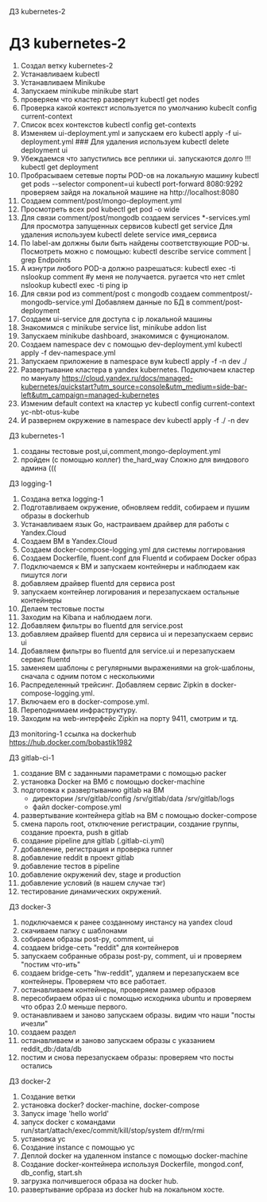 ДЗ kubernetes-2
# ДЗ kubernetes-2

1. Создал ветку kubernetes-2
2. Устанавливаем kubectl
3. Устанавливаем Minikube
4. Запускаем minikube
		minikube start
5. проверяем что кластер развернут
		kubectl get nodes
6. Проверка какой контекст используется по умолчанию
		kubeclt config current-context
7. Список всех контекстов
		kubectl config get-contexts
8. Изменяем ui-deployment.yml и запускаем его
		kubectl apply -f ui-deployment.yml
		### Для удаления используем kubectl delete deployment ui
9. Убеждаемся что запустились все реплики ui. запускаются долго !!!
		kubectl get deployment
10. Пробрасываем сетевые порты POD-ов на локальную машину
		kubectl get pods --selector component=ui
		kubectl port-forward <pod-name> 8080:9292
		проверяем зайдя на локальной машине на http://localhost:8080
11. Создаем comment/post/mongo-deployment.yml
12. Просмотреть всех pod
		kubectl get pod -o wide
13. Для связи comment/post/mongodb создаем services *-services.yml
		Для просмотра запущенных сервисов kubectl get service
		Для удаления используем kubectl delete service имя_сервиса
14. По label-ам должны были быть найдены соответствующие POD-ы.
		Посмотреть можно с помощью:
		kubectl describe service comment | grep Endpoints
15. А изнутри любого POD-а должно разрешаться:
		 kubectl exec -ti <pod-name> nslookup comment #у меня не получается. ругается что нет cmlet nslookup
		 kubectl exec -ti <pod-name> ping ip
16. Для связи pod из comment/post с mongodb создаем commentpost/-mongodb-service.yml
		Добавляем данные по БД в comment/post-deployment
17. Создаем ui-service для доступа с ip локальной машины
18. Знакомимся с minikube service list, minikube addon list
19. Запускаем minikube dashboard, знакомимся с фунционалом.
20. Создаем namespace dev с помощью dev-deployment.yml
		kubectl apply -f dev-namespace.yml
21. Запускаем приложение в namespace вум
		kubectl apply -f -n dev ./
22.	Развертывание кластера в yandex kubernetes. Подключаем кластер по мануалу https://cloud.yandex.ru/docs/managed-kubernetes/quickstart?utm_source=console&utm_medium=side-bar-left&utm_campaign=managed-kubernetes
23. Изменим default context на кластер yc
		kubectl config current-context yc-nbt-otus-kube
24. И развернем окружение в namespace dev
		kubectl apply -f ./ -n dev


ДЗ kubernetes-1
1. созданы тестовые post,ui,comment,mongo-deployment.yml
2. пройден (с помощью коллег) the_hard_way
Сложно для виндового админа (((

ДЗ logging-1
1. Создана ветка logging-1
2. Подготавливаем окружение, обновляем reddit, собираем и пушим образы в dockerhub
3. Устанавливаем язык Go, настраиваем драйвер для работы с Yandex.Cloud
4. Создаем ВМ в Yandex.Cloud
5. Создаем docker-compose-logging.yml для системы логгирования
6. Создаем Dockerfile, fluent.conf для Fluentd и собираем Docker образ
7. Подключаемся к ВМ и запускаем контейнеры и наблюдаем как пишутся логи
8. добавляем драйвер fluentd для сервиса post
9. запускаем контейнер логирования и перезапускаем остальные контейнеры
10. Делаем тестовые посты
11. Заходим на Kibana и наблюдаем логи.
12. Добавляем фильтры во fluentd для service.post
13. добавляем драйвер fluentd для сервиса ui и перезапускаем сервис ui
14. Добавляем фильтры во fluentd для service.ui и перезапускаем сервис fluentd
15. заменяем шаблоны с регулярными выражениями на grok-шаблоны, сначала с одним потом с несколькими
16. Распределенный трейсинг. Добавляем сервис  Zipkin в docker-compose-logging.yml.
17. Включаем его в docker-compose.yml.
18. Переподнимаем инфраструктуру.
19. Заходим на web-интерфейс Zipkin на порту 9411, смотрим и тд.

ДЗ monitoring-1
ссылка на dockerhub https://hub.docker.com/bobastik1982

ДЗ gitlab-ci-1
1. создание ВМ с заданными параметрами с помощью packer
2. установка Docker на ВМб с помощью docker-machine
3. подготовка к развертыванию gitlab на ВМ
    - директории /srv/gitlab/config /srv/gitlab/data /srv/gitlab/logs
    - файл docker-compose.yml
4. развертывание контейнера gitlab на ВМ с помощью docker-compose
5. смена пароль root, отключение регистрации, создание группы, создание проекта, push в gitlab
6. создание pipeline для gitlab (.gitlab-ci.yml)
7. добавление, регистрация и проверка runner
8. добавление reddit в проект gitlab
9. добавление тестов в pipeline
10. добавление окружений dev, stage и production
11. добавление условий (в нашем случае тэг)
12. тестирование динамических окружений.

ДЗ docker-3
1. подключаемся к ранее созданному инстансу на yandex cloud
2. скачиваем папку с шаблонами
3. собираем образы post-py, comment, ui
4. создаем bridge-сеть "reddit" для контейнеров
5. запускаем собранные образы post-py, comment, ui  и проверяем "постим что-ить"
6. cоздаем bridge-сеть "hw-reddit", удаляем и перезапускаем все контейнеры. Проверяем что все работает.
7. останавливаем контейнеры, проверяем размер образов
8. пересобираем образ ui с помощью исходника ubuntu и проверяем что образ 2.0 меньше первого.
9. останавливаем и заново запускаем образы. видим что наши "посты ичезли"
10. создаем  раздел
11. останавливаем и заново запускаем образы с указанием reddit_db:/data/db
12. постим и снова перезапускаем образы: проверяем что посты остались


ДЗ docker-2
1. Создание ветки
2. установка docker? docker-machine, docker-compose
3. Запуск image 'hello world'
4. запуск docker с командами run/start/attach/exec/commit/kill/stop/system df/rm/rmi
5. установка yc
6. Создание instance с помощью yc
7. Деплой docker на удаленном instance с помощью docker-machine
8. Создание docker-контейнера используя Dockerfile, mongod.conf, db_config, start.sh
9. загрузка полчившегося образа на docker hub.
10. развертывание орбраза из docker hub на локальном хосте.
